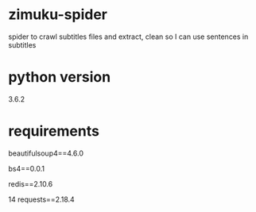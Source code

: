 # zimuku-spider
spider to crawl subtitles files and extract, clean so I can use sentences in subtitles

# python version 
3.6.2

# requirements
beautifulsoup4==4.6.0

bs4==0.0.1

redis==2.10.6

14 requests==2.18.4
